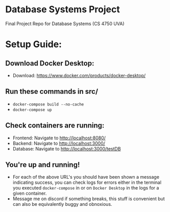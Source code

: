 # Database Systems Project
Final Project Repo for Database Systems (CS 4750 UVA)


# Setup Guide:

## Download Docker Desktop:

- Download: <https://www.docker.com/products/docker-desktop/>

## Run these commands in src/

- `docker-compose build --no-cache`
- `docker-compose up`

## Check containers are running:

- Frontend: Navigate to <http://localhost:8080/>
- Backend: Navigate to <http://localhost:3000/>
- Database: Navigate to <http://localhost:3000/testDB>

## You're up and running!

- For each of the above URL's you should have been shown a message indicating success, you can check logs for errors either in the terminal you executed `docker-compose` in or on `Docker Desktop` in the logs for a given container.
- Message me on discord if something breaks, this stuff is convenient but can also be equivalently buggy and obnoxious.
